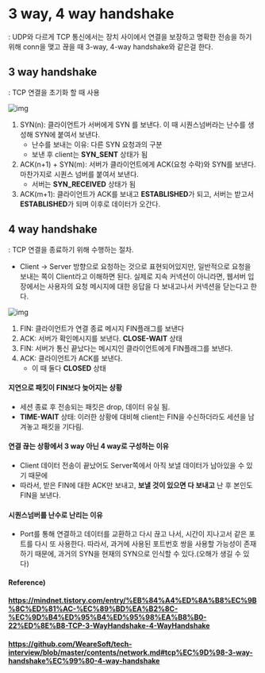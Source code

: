 # 3 way, 4 way handshake

: UDP와 다르게 TCP 통신에서는 장치 사이에서 연결을 보장하고 명확한 전송을 하기 위해 conn을 맺고 끊을 때 3-way, 4-way handshake와 같은걸 한다.



## 3 way handshake

: TCP 연결을 초기화 할 때 사용 

![img](https://t1.daumcdn.net/cfile/tistory/225A964D52F1BB6917)

1. SYN(n): 클라이언트가 서버에게 SYN 를 보낸다. 이 때 시퀀스넘버라는 난수를 생성해 SYN에 붙여서 보낸다.
   * 난수를 보내는 이유: 다른 SYN 요청과의 구분
   * 보낸 후 client는 **SYN_SENT** 상태가 됨
2. ACK(n+1) + SYN(m): 서버가 클라이언트에게 ACK(요청 수락)와 SYN를 보낸다. 마찬가지로 시퀀스 넘버를 붙여서 보낸다.
   * 서버는 **SYN_RECEIVED** 상태가 됨 
3. ACK(m+1): 클라이언트가 ACK를 보내고 **ESTABLISHED**가 되고, 서버는 받고서 **ESTABLISHED**가 되며 이후로 데이터가 오간다.



## 4 way handshake

: TCP 연결을 종료하기 위해 수행하는 절차.

* Client -> Server 방향으로 요청하는 것으로 표현되어있지만, 일반적으로 요청을 보내는 쪽이 Client라고 이해하면 된다. 실제로 지속 커넥션이 아니라면, 웹서버 입장에서는 사용자의 요청 메시지에 대한 응답을 다 보내고나서 커넥션을 닫는다고 한다.

![img](https://t1.daumcdn.net/cfile/tistory/2152353F52F1C02835)

1. FIN: 클라이언트가 연결 종료 메시지 FIN플래그를 보낸다
2. ACK: 서버가 확인메시지를 보낸다. **CLOSE-WAIT** 상태
3. FIN: 서버가 통신 끝났다는 메시지인 클라이언트에게 FIN플래그를 보낸다.
4. ACK: 클라이언트가 ACK를 보낸다.
   * 이 때 둘다 **CLOSED** 상태 



#### 지연으로 패킷이 FIN보다 늦어지는 상황

* 세션 종료 후 전송되는 패킷은 drop, 데이터 유실 됨.
* **TIME-WAIT** 상태: 이러한 상황에 대비해 client는 FIN을 수신하더라도 세션을 남겨놓고 패킷을 기다림.



#### 연결 끊는 상황에서 3 way 아닌 4 way로 구성하는 이유

* Client 데이터 전송이 끝났어도 Server쪽에서 아직 보낼 데이터가 남아있을 수 있기 때문에
* 따라서, 받은 FIN에 대한 ACK만 보내고, **보낼 것이 있으면 다 보내고** 난 후 본인도 FIN을 보낸다.



#### 시퀀스넘버를 난수로 난리는 이유

* Port를 통해 연결하고 데이터를 교환하고 다시 끊고 나서, 시간이 지나고서 같은 포트를 다시 또 사용한다. 따라서, 과거에 사용된 포트번호 쌍을 사용할 가능성이 존재하기 때문에, 과거의 SYN을 현재의 SYN으로 인식할 수 있다.(오해가 생길 수 있다)



#### Reference)

#### https://mindnet.tistory.com/entry/%EB%84%A4%ED%8A%B8%EC%9B%8C%ED%81%AC-%EC%89%BD%EA%B2%8C-%EC%9D%B4%ED%95%B4%ED%95%98%EA%B8%B0-22%ED%8E%B8-TCP-3-WayHandshake-4-WayHandshake

#### https://github.com/WeareSoft/tech-interview/blob/master/contents/network.md#tcp%EC%9D%98-3-way-handshake%EC%99%80-4-way-handshake
